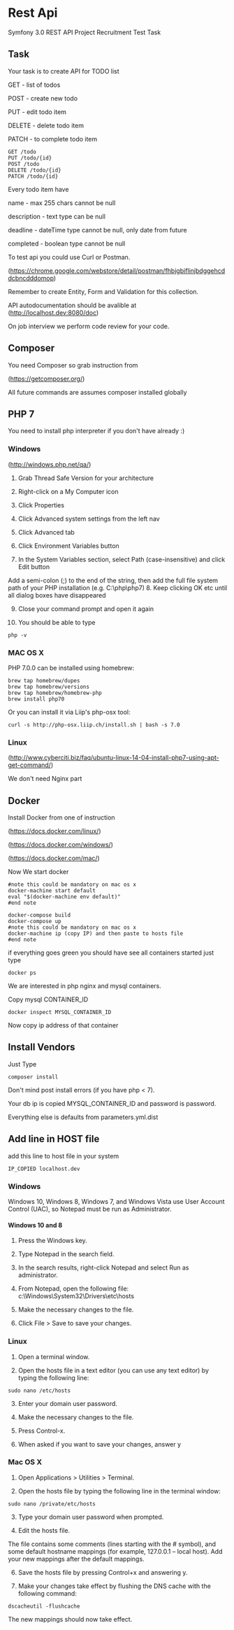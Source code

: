Rest Api
======

Symfony 3.0 REST API Project Recruitment Test Task
## Task
Your task is to create API for TODO list

GET - list of todos

POST - create new todo

PUT - edit todo item

DELETE - delete todo item

PATCH - to complete todo item

```
GET /todo
PUT /todo/{id}
POST /todo
DELETE /todo/{id}
PATCH /todo/{id}
```

Every todo item have

name - max 255 chars cannot be null

description - text type can be null

deadline - dateTime type cannot be null, only date from future

completed - boolean type cannot be null

To test api you could use Curl or Postman.

(https://chrome.google.com/webstore/detail/postman/fhbjgbiflinjbdggehcddcbncdddomop)

Remember to create Entity, Form and Validation for this collection.

API autodocumentation should be avalible at (http://localhost.dev:8080/doc)

On job interview we perform code review for your code.

## Composer
You need Composer so grab instruction from

(https://getcomposer.org/)

All future commands are assumes composer installed globally

## PHP 7
You need to install php interpreter if you don't have already :)

### Windows
(http://windows.php.net/qa/)

1. Grab Thread Safe Version for your architecture

2. Right-click on a My Computer icon

3. Click Properties

4. Click Advanced system settings from the left nav

5. Click Advanced tab

6. Click Environment Variables button

7. In the System Variables section, select Path (case-insensitive) and click Edit button

Add a semi-colon (;) to the end of the string, then add the full file system path of your PHP installation (e.g. C:\php\php7)
8. Keep clicking OK etc until all dialog boxes have disappeared

9. Close your command prompt and open it again

10. You should be able to type

```
php -v
```

### MAC OS X
PHP 7.0.0 can be installed using homebrew:
```
brew tap homebrew/dupes
brew tap homebrew/versions
brew tap homebrew/homebrew-php
brew install php70
```
Or you can install it via Liip's php-osx tool:

```
curl -s http://php-osx.liip.ch/install.sh | bash -s 7.0
```

### Linux
(http://www.cyberciti.biz/faq/ubuntu-linux-14-04-install-php7-using-apt-get-command/)

We don't need Nginx part

## Docker
Install Docker from one of instruction

(https://docs.docker.com/linux/)

(https://docs.docker.com/windows/)

(https://docs.docker.com/mac/)

Now We start docker
```
#note this could be mandatory on mac os x
docker-machine start default
eval "$(docker-machine env default)"
#end note

docker-compose build
docker-compose up
#note this could be mandatory on mac os x
docker-machine ip (copy IP) and then paste to hosts file
#end note
```
if everything goes green you should have see all containers started just type

```
docker ps
```
We are interested in php nginx and mysql containers.

Copy mysql CONTAINER_ID

```
docker inspect MYSQL_CONTAINER_ID
```
Now copy ip address of that container

## Install Vendors
Just Type
```
composer install
```
Don't mind post install errors (if you have php < 7).

Your db ip is copied MYSQL_CONTAINER_ID and password is password.

Everything else is defaults from parameters.yml.dist

## Add line in HOST file
add this line to host file in your system
```
IP_COPIED localhost.dev
```

### Windows
Windows 10, Windows 8, Windows 7, and Windows Vista use User Account Control (UAC), so Notepad must be run as Administrator.

#### Windows 10 and 8
1. Press the Windows key.

2. Type Notepad in the search field.

3. In the search results, right-click Notepad and select Run as administrator.

4. From Notepad, open the following file: c:\Windows\System32\Drivers\etc\hosts

5. Make the necessary changes to the file.

6. Click File > Save to save your changes.

### Linux
1. Open a terminal window.

2. Open the hosts file in a text editor (you can use any text editor) by typing the following line:
```
sudo nano /etc/hosts
```

3. Enter your domain user password.

4. Make the necessary changes to the file.

5. Press Control-x.

6. When asked if you want to save your changes, answer y

### Mac OS X
1. Open Applications > Utilities > Terminal.

2. Open the hosts file by typing the following line in the terminal window:
```
sudo nano /private/etc/hosts
```
3. Type your domain user password when prompted.

4. Edit the hosts file.

The file contains some comments (lines starting with the # symbol), and some default hostname mappings (for example, 127.0.0.1 – local host). Add your new mappings after the default mappings.

6. Save the hosts file by pressing Control+x and answering y.

7. Make your changes take effect by flushing the DNS cache with the following command:
```
dscacheutil -flushcache
```
The new mappings should now take effect.